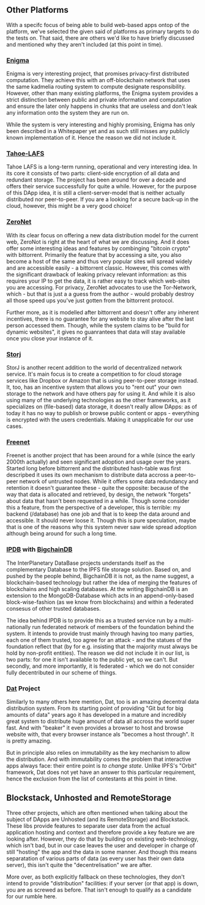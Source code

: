 ## Other Platforms

With a specifc focus of being able to build web-based apps ontop of the platform, we've selected the given said of platforms as primary targets to do the tests on. That said, there are others we'd like to have briefly discussed and mentioned why they aren't included (at this point in time).

### [Enigma](https://www.enigma.co/)

Enigma is very interesting project, that promises privacy-first distributed computation. They achieve this with an off-blockchain network that uses the same kadmelia routing system to compute designate responsibility. However, other than many existing platforms, the Enigma system provides a strict distinction between public and private information and computation and ensure the later only happens in chunks that are useless and don't leak any information onto the system they are run on.

While the system is very interesting and highly promising, Enigma has only been described in a Whitepaper yet and as such still misses any publicly known implementation of it. Hence the reason we did not include it. 

### [Tahoe-LAFS](https://tahoe-lafs.org/trac/tahoe-lafs)

Tahoe LAFS is a long-term running, operational and very interesting idea. In its core it consists of two parts: client-side encryption of all data and redundant storage. The project has been around for over a decade and offers their service successfully for quite a while. However, for the purpose of this DApp idea, it is still a client-server-model that is neither actually distributed nor peer-to-peer. If you are a looking for a secure back-up in the cloud, however, this might be a very good choice!

### [ZeroNet](https://zeronet.io/)

With its clear focus on offering a new data distribution model for the current web, ZeroNot is right at the heart of what we are discussing. And it does offer some interesting ideas and features by combinging "bitcoin crypto" with bittorrent. Primarily the feature that by accessing a site, you also become a host of the same and thus very popular sites will spread widely and are accessible easily - a bittorrent classic. However, this comes with the significant drawback of leaking privacy relevant information: as this requires your IP to get the data, it is rather easy to track which web-sites you are accessing. For privacy, ZeroNet advocates to use the Tor-Network, which - but that is just a a guess from the author - would probably destroy all those speed ups you've just gotten from the bittorrent protocol.

Further more, as it is modelled after bittorrent and doesn't offer any inherent incentives, there is no guarantee for any website to stay alive after the last person accessed them. Though, while the system claims to be "build for dynamic websites", it gives no guanrantees that data will stay available once you close your instance of it.

### [Storj](https://storj.io/)

StorJ is another recent addition to the world of decentralized network service. It's main focus is to create a competition to for cloud storage services like Dropbox or Amazon that is using peer-to-peer storage instead. It, too, has an incentive system that allows you to "rent out" your own storage to the network and have others pay for using it. And while it is also using many of the underlying technologies as the other frameworks, as it specializes on (file-based) data storage, it doesn't really allow DApps: as of today it has no way to publish or browse public content or apps - everything is encrypted with the users credentials. Making it unapplicable for our use cases.

### [Freenet](https://freenetproject.org/)

Freenet is another project that has been around for a while (since the early 2000th actually) and seen significant adoption and usage over the years. Started long before bittorrent and the distributed hash-table was first descripbed it uses its own mechanism to distribute data accross a peer-to-peer network of untrusted nodes. While it offers some data redundancy and retention it doesn't guarantee these - quite the opposite: because of the way that data is allocated and retrieved, by design, the network "forgets" about data that hasn't been requested in a while. Though some consider this a feature, from the perspective of a developer, this is terrible: my backend (/database) has one job and that is to keep the data around and accessible. It should never loose it. Though this is pure speculation, maybe that is one of the reasons why this system never saw wide spread adoption although being around for such a long time.

### [IPDB](https://ipdb.foundation/) with [BigchainDB](https://www.bigchaindb.com/)

The InterPlanetary DataBase projects understands itself as the complementary Database to the IPFS file storage solution. Based on, and pushed by the people behind, BigchainDB it is not, as the name suggest, a blockchain-based technology but rather the idea of merging the features of blockchains and high scaling databases. At the writing BigchainDB is an extension to the MongoDB-Database which acts in an append-only-based block-wise-fashion (as we know from blockchains) and within a federated consesus of other trusted databases.

The idea behind IPDB is to provide this as a trusted service run by a multi-nationally run federated network of members of the foundation behind the system. It intends to provide trust mainly through having too many parties, each one of them trusted, too agree for an attack - and the statues of the foundation reflect that (by for e.g. insisting that the majority must always be hold by non-profit entities). The reason we did not include it in our list, is two parts: for one it isn't available to the public yet, so we can't. But secondly, and more importantly, it is federated - which we do not consider fully decentributed in our scheme of things.

### [Dat](https://datproject.org/) Project

Similarly to many others here mention, Dat, too is an amazing decentral data distribution system. From its starting point of providing "Git but for big amounts of data" years ago it has developed in a mature and incredibly great system to distribute huge amount of data all accross the world super fast. And with "beaker" it even provides a browser to host and browse website with, that every browser instance als "becomes a host through". It is pretty amazing.

But in principle also relies on immutability as the key mechanism to allow the distribution. And with immutability comes the problem that interactive apps always face: their entire point is _to change state_. Unlike IPFS's "Orbit" framework, Dat does not yet have an answer to this particular requirement, hence the exclusion from the list of contestants at this point in time.

## Blockstack, Unhosted and RemoteStorage

Three other projects, which are often mentioned when talking about the subject of DApps are Unhosted (and its RemoteStorage) and Blockstack. These libs provide features to separate user data from the actual application hosting and context and therefore provide a key feature we are looking after. However, they do that by building on existing web-technology, which isn't bad, but in our case leaves the user and developer in charge of still "hosting" the app and the data in some manner. And though this means separatation of various parts of data (as every user has their own data server), this isn't quite the "decentrelisation" we are after.

More over, as both explicitly fallback on these technologies, they don't intend to provide "distribution" facilities: if your server (or that app) is down, you are as screwed as before. That isn't enough to qualify as a candidate for our rumble here.